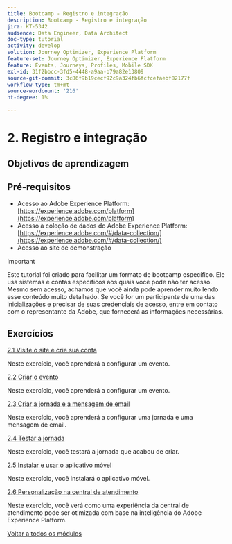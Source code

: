 ```yaml
---
title: Bootcamp - Registro e integração
description: Bootcamp - Registro e integração
jira: KT-5342
audience: Data Engineer, Data Architect
doc-type: tutorial
activity: develop
solution: Journey Optimizer, Experience Platform
feature-set: Journey Optimizer, Experience Platform
feature: Events, Journeys, Profiles, Mobile SDK
exl-id: 31f2bbcc-3fd5-4448-a9aa-b79a82e13809
source-git-commit: 3c86f9b19cecf92c9a324fb6fcfcefaebf82177f
workflow-type: tm+mt
source-wordcount: '216'
ht-degree: 1%

---
```


# 2. Registro e integração

## Objetivos de aprendizagem

## Pré-requisitos

- Acesso ao Adobe Experience Platform: [https://experience.adobe.com/platform](https://experience.adobe.com/platform)
- Acesso à coleção de dados do Adobe Experience Platform: [https://experience.adobe.com/#/data-collection/](https://experience.adobe.com/#/data-collection/)
- Acesso ao site de demonstração

>[!IMPORTANT]
>
>Este tutorial foi criado para facilitar um formato de bootcamp específico. Ele usa sistemas e contas específicos aos quais você pode não ter acesso. Mesmo sem acesso, achamos que você ainda pode aprender muito lendo esse conteúdo muito detalhado. Se você for um participante de uma das inicializações e precisar de suas credenciais de acesso, entre em contato com o representante da Adobe, que fornecerá as informações necessárias.

## Exercícios

[2.1 Visite o site e crie sua conta](./ex1.md)

Neste exercício, você aprenderá a configurar um evento.

[2.2 Criar o evento](./ex2.md)

Neste exercício, você aprenderá a configurar um evento.

[2.3 Criar a jornada e a mensagem de email](./ex3.md)

Neste exercício, você aprenderá a configurar uma jornada e uma mensagem de email.

[2.4 Testar a jornada](./ex4.md)

Neste exercício, você testará a jornada que acabou de criar.

[2.5 Instalar e usar o aplicativo móvel](./ex5.md)

Neste exercício, você instalará o aplicativo móvel.

[2.6 Personalização na central de atendimento](./ex6.md)

Neste exercício, você verá como uma experiência da central de atendimento pode ser otimizada com base na inteligência do Adobe Experience Platform.

[Voltar a todos os módulos](../../overview.md)
